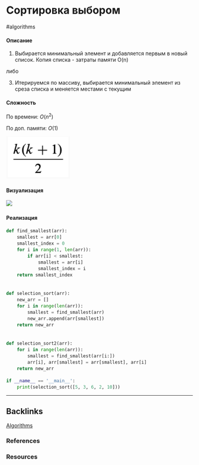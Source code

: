 # Сортировка выбором
#algorithms 

#### Описание
1) Выбирается минимальный элемент и добавляется первым в новый список. Копия списка - затраты памяти O(n)

либо

3) Итерируемся по массиву, выбирается минимальный элемент из среза списка и меняется местами с текущим


#### Сложность
По времени:
$O(n^2)$

По доп. памяти:
$O(1)$

![](Static/Pasted%20image%2020220708143321.png)

#### Визуализация
![](https://habrastorage.org/webt/yt/cs/fz/ytcsfzyhzn9xy8opfyodmgz-a4u.gif)

#### Реализация

```python
def find_smallest(arr):  
    smallest = arr[0]  
    smallest_index = 0  
    for i in range(1, len(arr)):  
        if arr[i] < smallest:  
            smallest = arr[i]  
            smallest_index = i  
    return smallest_index  
  
  
def selection_sort(arr):  
    new_arr = []  
    for i in range(len(arr)):  
        smallest = find_smallest(arr)  
        new_arr.append(arr[smallest])  
    return new_arr  


def selection_sort2(arr):   
    for i in range(len(arr)):  
        smallest = find_smallest(arr[i:])  
        arr[i], arr[smallest] = arr[smallest], arr[i]
    return new_arr 

if __name__ == '__main__': 
	print(selection_sort([5, 3, 6, 2, 10]))
```

---
## Backlinks
[Algorithms](../Algorithms.md)

### References

### Resources




